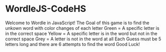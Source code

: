 # WordleJS-CodeHS
Welcome to Wordle in JavaScript!
The Goal of this game is to find the unkown word with color changes of each letter
Green = A specific letter is in the correct space
Yellow = A specific letter is in the word but not in the correct space
Grey = A letter is not in the word at all
Each Guess must be 5 letters long and there are 6 attempts to find the word
Good Luck!
 
 
